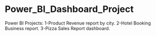 # Power_BI_Dashboard_Project
Power BI Projects:
1-Product Revenue report by city.
2-Hotel Booking Business report.
3-Pizza Sales Report dashboard.
